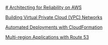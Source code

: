 [# Architecting for Reliability on AWS](pluralsight.pxf.io/QkzaP)

[Building Virtual Private Cloud (VPC) Networks](m4)

[Automated Deployments with CloudFormation](m5)

[Multi-region Applications with Route 53](m6)